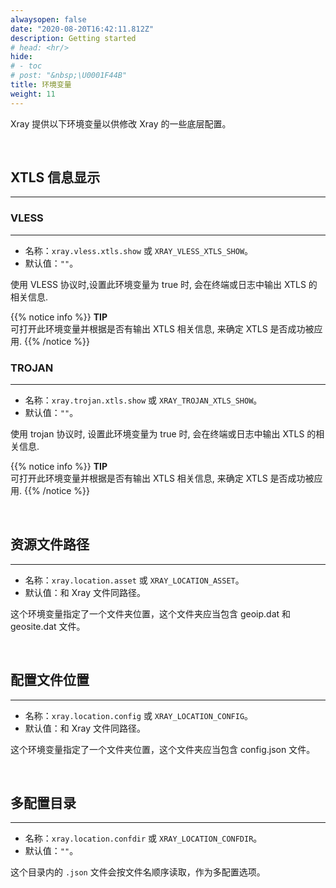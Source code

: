 ```yaml
---
alwaysopen: false
date: "2020-08-20T16:42:11.812Z"
description: Getting started
# head: <hr/>
hide:
# - toc
# post: "&nbsp;\U0001F44B"
title: 环境变量
weight: 11
---
```


Xray 提供以下环境变量以供修改 Xray 的一些底层配置。

<br />

## XTLS 信息显示

---

### VLESS

---

- 名称：`xray.vless.xtls.show` 或 `XRAY_VLESS_XTLS_SHOW`。
- 默认值：`""`。

使用 VLESS 协议时,设置此环境变量为 true 时, 会在终端或日志中输出 XTLS 的相关信息.

{{% notice info %}}
**TIP**\
可打开此环境变量并根据是否有输出 XTLS 相关信息, 来确定 XTLS 是否成功被应用.
{{% /notice %}}

### TROJAN

---

- 名称：`xray.trojan.xtls.show` 或 `XRAY_TROJAN_XTLS_SHOW`。
- 默认值：`""`。

使用 trojan 协议时, 设置此环境变量为 true 时, 会在终端或日志中输出 XTLS 的相关信息.

{{% notice info %}}
**TIP**\
可打开此环境变量并根据是否有输出 XTLS 相关信息, 来确定 XTLS 是否成功被应用.
{{% /notice %}}

<br />

## 资源文件路径

---

- 名称：`xray.location.asset` 或 `XRAY_LOCATION_ASSET`。
- 默认值：和 Xray 文件同路径。

这个环境变量指定了一个文件夹位置，这个文件夹应当包含 geoip.dat 和 geosite.dat 文件。

<br />

## 配置文件位置

---

- 名称：`xray.location.config` 或 `XRAY_LOCATION_CONFIG`。
- 默认值：和 Xray 文件同路径。

这个环境变量指定了一个文件夹位置，这个文件夹应当包含 config.json 文件。

<br />

## 多配置目录

---

- 名称：`xray.location.confdir` 或 `XRAY_LOCATION_CONFDIR`。
- 默认值：`""`。

这个目录内的 `.json` 文件会按文件名顺序读取，作为多配置选项。

<br />
